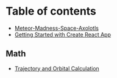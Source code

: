 # Table of contents

* [Meteor-Madness-Space-Axolotls](README.md)
* [Getting Started with Create React App](front-end/README.md)

## Math

* [Trajectory and Orbital Calculation](math/trajectory-and-orbital-calculation.md)

